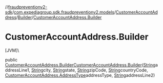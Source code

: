 //[fraudpreventionv2-sdk](../../../../index.md)/[com.expediagroup.sdk.fraudpreventionv2.models](../../index.md)/[CustomerAccountAddress](../index.md)/[Builder](index.md)/[CustomerAccountAddress.Builder](-customer-account-address.-builder.md)

# CustomerAccountAddress.Builder

[JVM]\

public [CustomerAccountAddress.Builder](index.md)[CustomerAccountAddress.Builder](-customer-account-address.-builder.md)([String](https://docs.oracle.com/javase/8/docs/api/java/lang/String.html)addressLine1, [String](https://docs.oracle.com/javase/8/docs/api/java/lang/String.html)city, [String](https://docs.oracle.com/javase/8/docs/api/java/lang/String.html)state, [String](https://docs.oracle.com/javase/8/docs/api/java/lang/String.html)zipCode, [String](https://docs.oracle.com/javase/8/docs/api/java/lang/String.html)countryCode, [CustomerAccountAddress.AddressType](../-address-type/index.md)addressType, [String](https://docs.oracle.com/javase/8/docs/api/java/lang/String.html)addressLine2)
